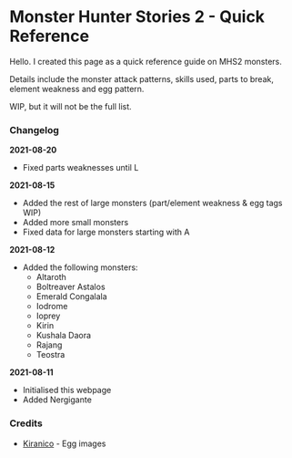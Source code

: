 # Monster Hunter Stories 2 - Quick Reference

Hello. I created this page as a quick reference guide on MHS2 monsters.

Details include the monster attack patterns, skills used, parts to break, element weakness and egg pattern.

WIP, but it will not be the full list.

### Changelog
**2021-08-20**
- Fixed parts weaknesses until L

**2021-08-15**
- Added the rest of large monsters (part/element weakness & egg tags WIP)
- Added more small monsters
- Fixed data for large monsters starting with A

**2021-08-12**
- Added the following monsters:
  - Altaroth
  - Boltreaver Astalos
  - Emerald Congalala
  - Iodrome
  - Ioprey
  - Kirin
  - Kushala Daora
  - Rajang
  - Teostra

**2021-08-11**
- Initialised this webpage
- Added Nergigante

### Credits
- [Kiranico](https://mhst.kiranico.com/mhs2/) - Egg images